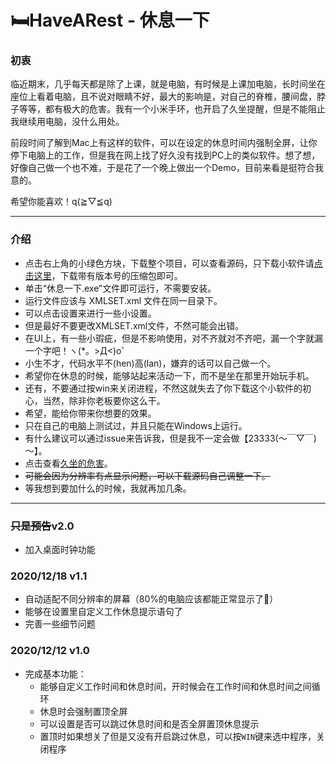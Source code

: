 # :bed:HaveARest - 休息一下


### 初衷

临近期末，几乎每天都是除了上课，就是电脑，有时候是上课加电脑，长时间坐在座位上看着电脑，且不说对眼睛不好，最大的影响是，对自己的脊椎，腰间盘，脖子等等，都有极大的危害。我有一个小米手环，也开启了久坐提醒，但是不能阻止我继续用电脑，没什么用处。

前段时间了解到Mac上有这样的软件，可以在设定的休息时间内强制全屏，让你停下电脑上的工作，但是我在网上找了好久没有找到PC上的类似软件。想了想，好像自己做一个也不难，于是花了一个晚上做出一个Demo，目前来看是挺符合我意的。

希望你能喜欢！q(≧▽≦q)

---

### 介绍

- 点击右上角的小绿色方块，下载整个项目，可以查看源码，只下载小软件请[点击这里](https://github.com/LevsCherish/HaveARest/releases)，下载带有版本号的压缩包即可。
- 单击“休息一下.exe”文件即可运行，不需要安装。
- 运行文件应该与 XMLSET.xml 文件在同一目录下。
- 可以点击设置来进行一些小设置。
- 但是最好不要更改XMLSET.xml文件，不然可能会出错。
- 在UI上，有一些小瑕疵，但是不影响使用，对不齐就对不齐吧，漏一个字就漏一个字吧！ヽ(*。>Д<)o゜
- 小生不才，代码水平不(hen)高(lan)，嫌弃的话可以自己做一个。
- 希望你在休息的时候，能够站起来活动一下，而不是坐在那里开始玩手机。
- 还有，不要通过按win来关闭进程，不然这就失去了你下载这个小软件的初心，当然，除非你老板要你这么干。
- 希望，能给你带来你想要的效果。
- 只在自己的电脑上测试过，并且只能在Windows上运行。
- 有什么建议可以通过issue来告诉我，但是我不一定会做【23333(～￣▽￣)～】。
- 点击查看[久坐的危害](https://m.baidu.com/bh/m/detail/vc_10883166790730183940)。
- ~~可能会因为分辨率有点显示问题，可以下载源码自己调整一下。~~
- 等我想到要加什么的时候，我就再加几条。

---



### ~~只是预告~~v2.0

- 加入桌面时钟功能



### 2020/12/18 v1.1

- 自动适配不同分辨率的屏幕（80%的电脑应该都能正常显示了:thinking:）
- 能够在设置里自定义工作休息提示语句了
- 完善一些细节问题



### 2020/12/12 v1.0

- 完成基本功能：
  - 能够自定义工作时间和休息时间，开时候会在工作时间和休息时间之间循环
  - 休息时会强制置顶全屏
  - 可以设置是否可以跳过休息时间和是否全屏置顶休息提示
  - 置顶时如果想关了但是又没有开启跳过休息，可以按`WIN`键来选中程序，关闭程序